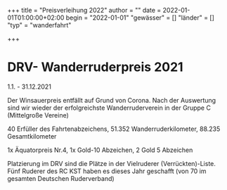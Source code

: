 +++
title = "Preisverleihung 2022"
author = ""
date = 2022-01-01T01:00:00+02:00
begin = "2022-01-01"
"gewässer" = []
"länder" = []
"typ" = "wanderfahrt"

+++

# DRV- Wanderruderpreis 2021


1.1. - 31.12.2021

Der Winsauerpreis entfällt auf Grund von Corona. Nach der Auswertung sind wir wieder der erfolgreichste Wanderruderverein in der Gruppe C (Mittelgroße Vereine)

40 Erfüller des Fahrtenabzeichens, 51.352 Wanderruderkilometer, 88.235 Gesamtkilometer

1x Äquatorpreis Nr.4, 1x Gold-10 Abzeichen, 2 Gold 5 Abzeichen

Platzierung im DRV sind die Plätze in der Vielruderer (Verrückten)-Liste. Fünf Ruderer des RC KST haben es dieses Jahr geschafft (von 70 im gesamten Deutschen Ruderverband)